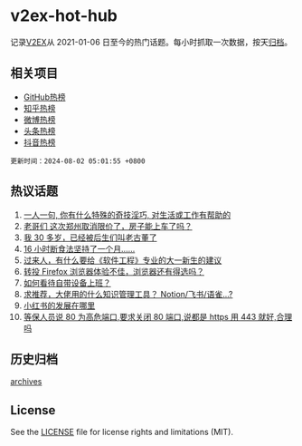 # v2ex-hot-hub

 记录[V2EX](https://www.v2ex.com/)从 2021-01-06 日至今的热门话题。每小时抓取一次数据，按天[归档](archives)。
 
 ## 相关项目

- [GitHub热榜](https://github.com/it985/github-hot-hub)
- [知乎热榜](https://github.com/it985/zhihu-hot-hub)
- [微博热榜](https://github.com/it985/weibo-hot-hub)
- [头条热榜](https://github.com/it985/toutiao-hot-hub)
- [抖音热榜](https://github.com/it985/douyin-hot-hub)


 `更新时间：2024-08-02 05:01:55 +0800`

## 热议话题

1. [一人一句, 你有什么特殊的奇技淫巧, 对生活或工作有帮助的](https://www.v2ex.com/t/1061627)
1. [老哥们 这次郑州取消限价了，房子能上车了吗？](https://www.v2ex.com/t/1061633)
1. [我 30 多岁，已经被后生们叫老古董了](https://www.v2ex.com/t/1061637)
1. [16 小时断食法坚持了一个月……](https://www.v2ex.com/t/1061624)
1. [过来人，有什么要给《软件工程》专业的大一新生的建议](https://www.v2ex.com/t/1061621)
1. [转投 Firefox 浏览器体验不佳，浏览器还有得选吗？](https://www.v2ex.com/t/1061646)
1. [如何看待自带设备上班？](https://www.v2ex.com/t/1061709)
1. [求推荐，大佬用的什么知识管理工具？ Notion/飞书/语雀...?](https://www.v2ex.com/t/1061636)
1. [小红书的发展在哪里](https://www.v2ex.com/t/1061685)
1. [等保人员说 80 为高危端口,要求关闭 80 端口,说都是 https 用 443 就好,合理吗](https://www.v2ex.com/t/1061657)

## 历史归档

[archives](archives)

## License

See the [LICENSE](LICENSE) file for license rights and limitations (MIT).
